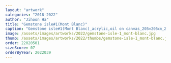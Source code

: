 ```yaml
---
layout: "artwork"
categories: "2018-2022"
author: "Jihoon Ha"
title: "Gemstone isle#1(Mont Blanc)"
caption: "Gemstone isle#1(Mont Blanc)_acrylic,oil on canvas_205×205㎝_2022"
image: /assets/images/artworks/2022/gemstone-isle-1_mont-blanc.jpg
thumb: /assets/images/artworks/2022/thumbs/gemstone-isle-1_mont-blanc.jpg
order: 22020501
sizeScore: 07
orderByYear: 2022039
---
```


